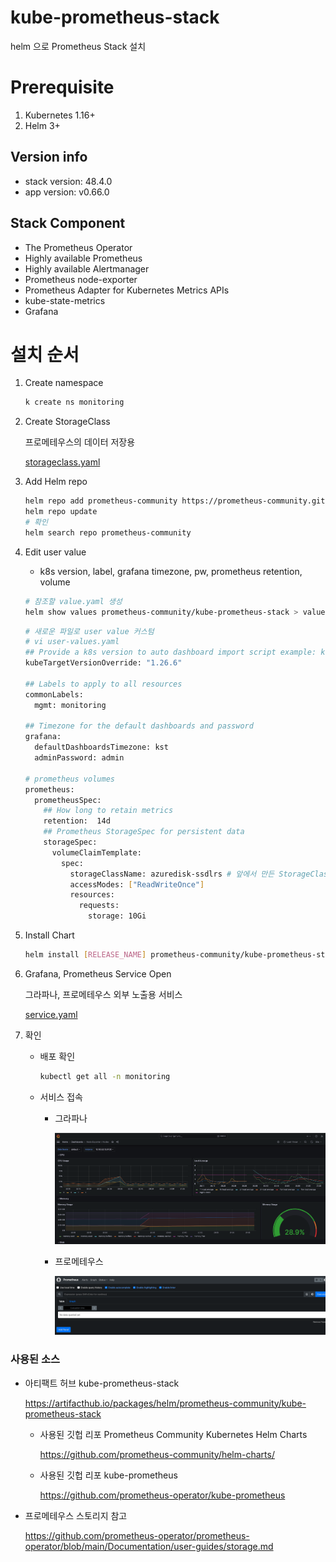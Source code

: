 # kube-prometheus-stack
helm 으로 Prometheus Stack 설치

# Prerequisite
1. Kubernetes 1.16+
2. Helm 3+
## Version info
- stack version: 48.4.0
- app version: v0.66.0
## Stack Component
- The Prometheus Operator
- Highly available Prometheus
- Highly available Alertmanager
- Prometheus node-exporter
- Prometheus Adapter for Kubernetes Metrics APIs
- kube-state-metrics
- Grafana

# 설치 순서
1. Create namespace

    ```bash
    k create ns monitoring
    ```
2. Create StorageClass

    프로메테우스의 데이터 저장용

    [storageclass.yaml](storageclass.yaml)

3. Add Helm repo 

    ```bash
    helm repo add prometheus-community https://prometheus-community.github.io/helm-charts
    helm repo update
    # 확인
    helm search repo prometheus-community
    ```
4. Edit user value
    - k8s version, label, grafana timezone, pw, prometheus retention, volume
    ```bash
    # 참조할 value.yaml 생성
    helm show values prometheus-community/kube-prometheus-stack > values.yaml
    ```
    ```bash
    # 새로운 파일로 user value 커스텀
    # vi user-values.yaml
    ## Provide a k8s version to auto dashboard import script example: kubeTargetVersionOverride: 1.16.6
    kubeTargetVersionOverride: "1.26.6"

    ## Labels to apply to all resources
    commonLabels:
      mgmt: monitoring

    ## Timezone for the default dashboards and password
    grafana:
      defaultDashboardsTimezone: kst
      adminPassword: admin

    # prometheus volumes
    prometheus:
      prometheusSpec:
        ## How long to retain metrics
        retention:  14d
        ## Prometheus StorageSpec for persistent data
        storageSpec:
          volumeClaimTemplate:
            spec:
              storageClassName: azuredisk-ssdlrs # 앞에서 만든 StorageClass Name
              accessModes: ["ReadWriteOnce"]
              resources:
                requests:
                  storage: 10Gi
    ```
5. Install Chart
    ```bash
    helm install [RELEASE_NAME] prometheus-community/kube-prometheus-stack -f user-values.yaml -n monitoring
    ```
6. Grafana, Prometheus Service Open

    그라파나, 프로메테우스 외부 노출용 서비스

    [service.yaml](service.yaml)

7. 확인

    - 배포 확인

        ```bash
        kubectl get all -n monitoring
        ```
    - 서비스 접속

        - 그라파나
            
            ![grafana](image/nodes.png)        

        - 프로메테우스

            ![prometheus](image/prometheus.png)
### 사용된 소스
- 아티팩트 허브 kube-prometheus-stack

    https://artifacthub.io/packages/helm/prometheus-community/kube-prometheus-stack

    - 사용된 깃헙 리포 Prometheus Community Kubernetes Helm Charts
        
        https://github.com/prometheus-community/helm-charts/


    - 사용된 깃헙 리포 kube-prometheus

        https://github.com/prometheus-operator/kube-prometheus

- 프로메테우스 스토리지 참고

    https://github.com/prometheus-operator/prometheus-operator/blob/main/Documentation/user-guides/storage.md